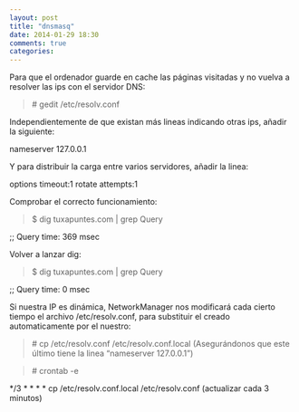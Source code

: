 ```yaml
---
layout: post
title: "dnsmasq"
date: 2014-01-29 18:30
comments: true
categories: 
---
```

Para que el ordenador guarde en cache las páginas visitadas y no vuelva a resolver las ips con el servidor DNS: 

>\# gedit /etc/resolv.conf 

Independientemente de que existan más lineas indicando otras ips, añadir la siguiente: 

nameserver 127.0.0.1

Y para distribuir la carga entre varios servidores, añadir la linea:

options timeout:1 rotate attempts:1

Comprobar el correcto funcionamiento: 

>$ dig tuxapuntes.com | grep Query 

;; Query time: 369 msec 

Volver a lanzar dig: 

>$ dig tuxapuntes.com | grep Query 

;; Query time: 0 msec 

Si nuestra IP es dinámica, NetworkManager nos modificará cada cierto tiempo el archivo /etc/resolv.conf, para substituir el creado automaticamente por el nuestro:

>\# cp /etc/resolv.conf /etc/resolv.conf.local (Asegurándonos que este último tiene la linea “nameserver 127.0.0.1”)

>\# crontab -e 

*/3 * * * * cp /etc/resolv.conf.local /etc/resolv.conf (actualizar cada 3 minutos)

